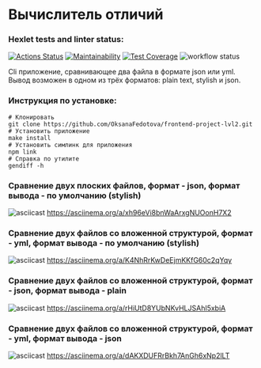 # Вычислитель отличий 

### Hexlet tests and linter status:
[![Actions Status](https://github.com/OksanaFedotova/frontend-project-lvl2/workflows/hexlet-check/badge.svg)](https://github.com/OksanaFedotova/frontend-project-lvl2/actions)
[![Maintainability](https://api.codeclimate.com/v1/badges/a99a88d28ad37a79dbf6/maintainability)](https://codeclimate.com/github/OksanaFedotova/frontend-project-lvl2/maintainability)
[![Test Coverage](https://api.codeclimate.com/v1/badges/a99a88d28ad37a79dbf6/test_coverage)](https://codeclimate.com/github/OksanaFedotova/frontend-project-lvl2/test_coverage)
![workflow status](https://github.com/OksanaFedotova/frontend-project-lvl2/actions/workflows/linter.yml/badge.svg)

Сli приложение, сравнивающее два файла в формате json или yml. Вывод возможен в одном из трёх форматов: plain text, stylish и json.

### Инструкция по установке: 
```
# Клонировать
git clone https://github.com/OksanaFedotova/frontend-project-lvl2.git
# Установить приложение
make install
# Установить симлинк для приложения 
npm link
# Справка по утилите
gendiff -h
```
### Сравнение двух плоских файлов, формат - json, формат вывода - по умолчанию (stylish)
![asciicast](https://asciinema.org/a/xh96eVi8bnWaArxgNUOonH7X2.svg) https://asciinema.org/a/xh96eVi8bnWaArxgNUOonH7X2

### Сравнение двух файлов со вложенной структурой, формат - yml, формат вывода - по умолчанию (stylish)
![asciicast](https://asciinema.org/a/K4NhRrKwDeEjmKKfG60c2qYqy.svg) https://asciinema.org/a/K4NhRrKwDeEjmKKfG60c2qYqy

### Сравнение двух файлов со вложенной структурой, формат - json, формат вывода - plain
![asciicast](https://asciinema.org/a/rHiUtD8YUbNKvHLJSAhI5xbiA.svg) https://asciinema.org/a/rHiUtD8YUbNKvHLJSAhI5xbiA

### Сравнение двух файлов со вложенной структурой, формат - yml, формат вывода - json
![asciicast](https://asciinema.org/a/dAKXDUFRrBkh7AnGh6xNp2lLT.svg) https://asciinema.org/a/dAKXDUFRrBkh7AnGh6xNp2lLT
